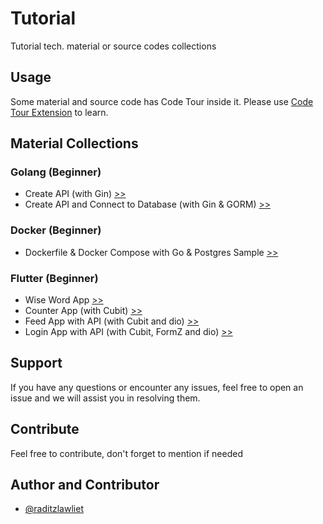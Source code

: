 # Tutorial

Tutorial tech. material or source codes collections

## Usage

Some material and source code has Code Tour inside it. Please use [Code Tour Extension](https://marketplace.visualstudio.com/items?itemName=vsls-contrib.codetour) to learn.

## Material Collections

### Golang (Beginner)

- Create API (with Gin) [>>](golang/beginner/go-2-api/)
- Create API and Connect to Database (with Gin & GORM) [>>](golang/beginner/go-3-db-digi/)

### Docker (Beginner)

- Dockerfile & Docker Compose with Go & Postgres Sample [>>](docker/beginner/)

### Flutter (Beginner)

- Wise Word App [>>](flutter/beginner/flutter_wise_word/)
- Counter App (with Cubit) [>>](flutter/beginner/flutter_counter_cubit/)
- Feed App with API (with Cubit and dio) [>>](flutter/beginner/flutter_user_list_cubit/)
- Login App with API (with Cubit, FormZ and dio) [>>](flutter/beginner/flutter_login_api/)

## Support

If you have any questions or encounter any issues, feel free to open an issue and we will assist you in resolving them.

## Contribute

Feel free to contribute, don't forget to mention if needed

## Author and Contributor

- [@raditzlawliet](https://github.com/raditzlawliet/)
